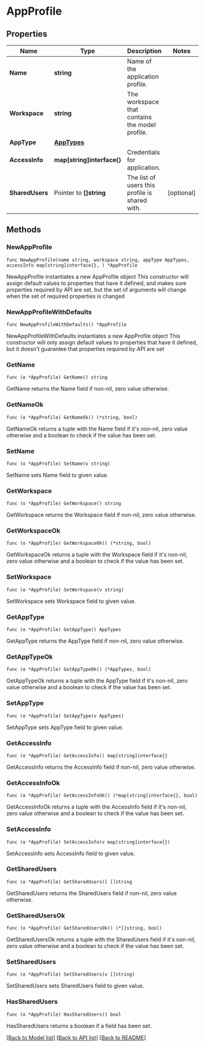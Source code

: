 # AppProfile

## Properties

Name | Type | Description | Notes
------------ | ------------- | ------------- | -------------
**Name** | **string** | Name of the application profile. | 
**Workspace** | **string** | The workspace that contains the model profile. | 
**AppType** | [**AppTypes**](AppTypes.md) |  | 
**AccessInfo** | **map[string]interface{}** | Credentials for application. | 
**SharedUsers** | Pointer to **[]string** | The list of users this profile is shared with. | [optional] 

## Methods

### NewAppProfile

`func NewAppProfile(name string, workspace string, appType AppTypes, accessInfo map[string]interface{}, ) *AppProfile`

NewAppProfile instantiates a new AppProfile object
This constructor will assign default values to properties that have it defined,
and makes sure properties required by API are set, but the set of arguments
will change when the set of required properties is changed

### NewAppProfileWithDefaults

`func NewAppProfileWithDefaults() *AppProfile`

NewAppProfileWithDefaults instantiates a new AppProfile object
This constructor will only assign default values to properties that have it defined,
but it doesn't guarantee that properties required by API are set

### GetName

`func (o *AppProfile) GetName() string`

GetName returns the Name field if non-nil, zero value otherwise.

### GetNameOk

`func (o *AppProfile) GetNameOk() (*string, bool)`

GetNameOk returns a tuple with the Name field if it's non-nil, zero value otherwise
and a boolean to check if the value has been set.

### SetName

`func (o *AppProfile) SetName(v string)`

SetName sets Name field to given value.


### GetWorkspace

`func (o *AppProfile) GetWorkspace() string`

GetWorkspace returns the Workspace field if non-nil, zero value otherwise.

### GetWorkspaceOk

`func (o *AppProfile) GetWorkspaceOk() (*string, bool)`

GetWorkspaceOk returns a tuple with the Workspace field if it's non-nil, zero value otherwise
and a boolean to check if the value has been set.

### SetWorkspace

`func (o *AppProfile) SetWorkspace(v string)`

SetWorkspace sets Workspace field to given value.


### GetAppType

`func (o *AppProfile) GetAppType() AppTypes`

GetAppType returns the AppType field if non-nil, zero value otherwise.

### GetAppTypeOk

`func (o *AppProfile) GetAppTypeOk() (*AppTypes, bool)`

GetAppTypeOk returns a tuple with the AppType field if it's non-nil, zero value otherwise
and a boolean to check if the value has been set.

### SetAppType

`func (o *AppProfile) SetAppType(v AppTypes)`

SetAppType sets AppType field to given value.


### GetAccessInfo

`func (o *AppProfile) GetAccessInfo() map[string]interface{}`

GetAccessInfo returns the AccessInfo field if non-nil, zero value otherwise.

### GetAccessInfoOk

`func (o *AppProfile) GetAccessInfoOk() (*map[string]interface{}, bool)`

GetAccessInfoOk returns a tuple with the AccessInfo field if it's non-nil, zero value otherwise
and a boolean to check if the value has been set.

### SetAccessInfo

`func (o *AppProfile) SetAccessInfo(v map[string]interface{})`

SetAccessInfo sets AccessInfo field to given value.


### GetSharedUsers

`func (o *AppProfile) GetSharedUsers() []string`

GetSharedUsers returns the SharedUsers field if non-nil, zero value otherwise.

### GetSharedUsersOk

`func (o *AppProfile) GetSharedUsersOk() (*[]string, bool)`

GetSharedUsersOk returns a tuple with the SharedUsers field if it's non-nil, zero value otherwise
and a boolean to check if the value has been set.

### SetSharedUsers

`func (o *AppProfile) SetSharedUsers(v []string)`

SetSharedUsers sets SharedUsers field to given value.

### HasSharedUsers

`func (o *AppProfile) HasSharedUsers() bool`

HasSharedUsers returns a boolean if a field has been set.


[[Back to Model list]](../README.md#documentation-for-models) [[Back to API list]](../README.md#documentation-for-api-endpoints) [[Back to README]](../README.md)


